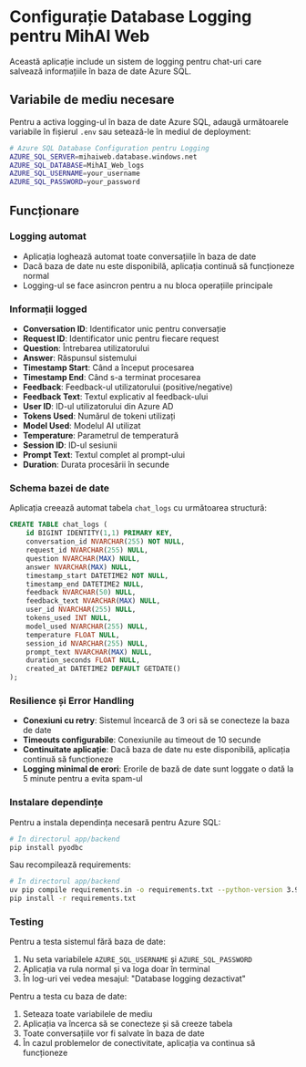# Configurație Database Logging pentru MihAI Web

Această aplicație include un sistem de logging pentru chat-uri care salvează informațiile în baza de date Azure SQL.

## Variabile de mediu necesare

Pentru a activa logging-ul în baza de date Azure SQL, adaugă următoarele variabile în fișierul `.env` sau setează-le în mediul de deployment:

```bash
# Azure SQL Database Configuration pentru Logging
AZURE_SQL_SERVER=mihaiweb.database.windows.net
AZURE_SQL_DATABASE=MihAI_Web_logs
AZURE_SQL_USERNAME=your_username
AZURE_SQL_PASSWORD=your_password
```

## Funcționare

### Logging automat
- Aplicația loghează automat toate conversațiile în baza de date
- Dacă baza de date nu este disponibilă, aplicația continuă să funcționeze normal
- Logging-ul se face asincron pentru a nu bloca operațiile principale

### Informații logged
- **Conversation ID**: Identificator unic pentru conversație
- **Request ID**: Identificator unic pentru fiecare request
- **Question**: Întrebarea utilizatorului
- **Answer**: Răspunsul sistemului
- **Timestamp Start**: Când a început procesarea
- **Timestamp End**: Când s-a terminat procesarea
- **Feedback**: Feedback-ul utilizatorului (positive/negative)
- **Feedback Text**: Textul explicativ al feedback-ului
- **User ID**: ID-ul utilizatorului din Azure AD
- **Tokens Used**: Numărul de tokeni utilizați
- **Model Used**: Modelul AI utilizat
- **Temperature**: Parametrul de temperatură
- **Session ID**: ID-ul sesiunii
- **Prompt Text**: Textul complet al prompt-ului
- **Duration**: Durata procesării în secunde

### Schema bazei de date

Aplicația creează automat tabela `chat_logs` cu următoarea structură:

```sql
CREATE TABLE chat_logs (
    id BIGINT IDENTITY(1,1) PRIMARY KEY,
    conversation_id NVARCHAR(255) NOT NULL,
    request_id NVARCHAR(255) NULL,
    question NVARCHAR(MAX) NULL,
    answer NVARCHAR(MAX) NULL,
    timestamp_start DATETIME2 NOT NULL,
    timestamp_end DATETIME2 NULL,
    feedback NVARCHAR(50) NULL,
    feedback_text NVARCHAR(MAX) NULL,
    user_id NVARCHAR(255) NULL,
    tokens_used INT NULL,
    model_used NVARCHAR(255) NULL,
    temperature FLOAT NULL,
    session_id NVARCHAR(255) NULL,
    prompt_text NVARCHAR(MAX) NULL,
    duration_seconds FLOAT NULL,
    created_at DATETIME2 DEFAULT GETDATE()
);
```

### Resilience și Error Handling

- **Conexiuni cu retry**: Sistemul încearcă de 3 ori să se conecteze la baza de date
- **Timeouts configurabile**: Conexiunile au timeout de 10 secunde
- **Continuitate aplicație**: Dacă baza de date nu este disponibilă, aplicația continuă să funcționeze
- **Logging minimal de erori**: Erorile de bază de date sunt loggate o dată la 5 minute pentru a evita spam-ul

### Instalare dependințe

Pentru a instala dependința necesară pentru Azure SQL:

```bash
# În directorul app/backend
pip install pyodbc
```

Sau recompilează requirements:

```bash
# În directorul app/backend
uv pip compile requirements.in -o requirements.txt --python-version 3.9
pip install -r requirements.txt
```

### Testing

Pentru a testa sistemul fără baza de date:
1. Nu seta variabilele `AZURE_SQL_USERNAME` și `AZURE_SQL_PASSWORD`
2. Aplicația va rula normal și va loga doar în terminal
3. În log-uri vei vedea mesajul: "Database logging dezactivat"

Pentru a testa cu baza de date:
1. Seteaza toate variabilele de mediu
2. Aplicația va încerca să se conecteze și să creeze tabela
3. Toate conversațiile vor fi salvate în baza de date
4. În cazul problemelor de conectivitate, aplicația va continua să funcționeze
